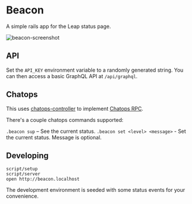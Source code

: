 # Beacon

A simple rails app for the Leap status page.

![beacon-screenshot](https://user-images.githubusercontent.com/858504/43363266-04367fa4-92b6-11e8-8632-136e981e96d0.png)

## API

Set the `API_KEY` environment variable to a randomly generated string. You can then access a basic GraphQL API at `/api/graphql`.

## Chatops

This uses [chatops-controller](https://github.com/github/chatops-controller) to implement [Chatops RPC](https://github.com/github/chatops-controller/blob/master/docs/protocol-description.md).

There's a couple chatops commands supported:


`.beacon sup` – See the current status.
`.beacon set <level> <message>` - Set the current status. Message is optional.

## Developing

```
script/setup
script/server
open http://beacon.localhost
```

The development environment is seeded with some status events for your convenience.
